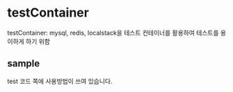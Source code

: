 # testContainer

testContainer: mysql, redis, localstack을 테스트 컨테이너를 활용하여 테스트를 용이하게 하기 위함

## sample

test 코드 쪽에 사용방법이 쓰여 있습니다.